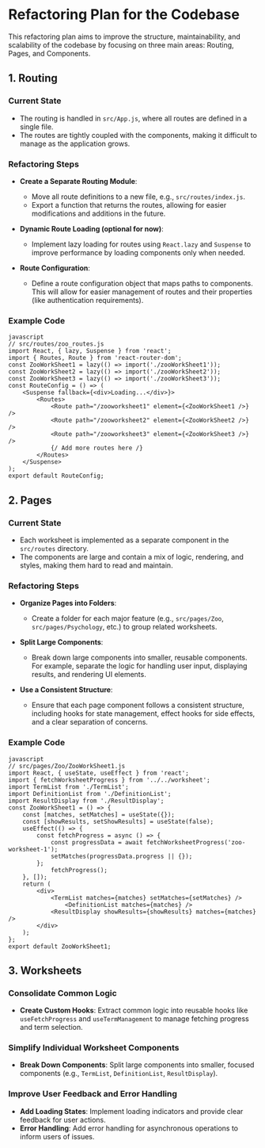 # Refactoring Plan for the Codebase

This refactoring plan aims to improve the structure, maintainability, and scalability of the codebase by focusing on three main areas: Routing, Pages, and Components. 

## 1. Routing

### Current State
- The routing is handled in `src/App.js`, where all routes are defined in a single file.
- The routes are tightly coupled with the components, making it difficult to manage as the application grows.

### Refactoring Steps
- **Create a Separate Routing Module**: 
  - Move all route definitions to a new file, e.g., `src/routes/index.js`.
  - Export a function that returns the routes, allowing for easier modifications and additions in the future.

- **Dynamic Route Loading (optional for now)**:
  - Implement lazy loading for routes using `React.lazy` and `Suspense` to improve performance by loading components only when needed.

- **Route Configuration**:
  - Define a route configuration object that maps paths to components. This will allow for easier management of routes and their properties (like authentication requirements).

### Example Code
```
javascript
// src/routes/zoo_routes.js
import React, { lazy, Suspense } from 'react';
import { Routes, Route } from 'react-router-dom';
const ZooWorkSheet1 = lazy(() => import('./zooWorkSheet1'));
const ZooWorkSheet2 = lazy(() => import('./zooWorkSheet2'));
const ZooWorkSheet3 = lazy(() => import('./zooWorkSheet3'));
const RouteConfig = () => (
    <Suspense fallback={<div>Loading...</div>}>
        <Routes>
            <Route path="/zooworksheet1" element={<ZooWorkSheet1 />} />
            <Route path="/zooworksheet2" element={<ZooWorkSheet2 />} />
            <Route path="/zooworksheet3" element={<ZooWorkSheet3 />} />
            {/ Add more routes here /}
        </Routes>
    </Suspense>
);
export default RouteConfig;
```


## 2. Pages

### Current State
- Each worksheet is implemented as a separate component in the `src/routes` directory.
- The components are large and contain a mix of logic, rendering, and styles, making them hard to read and maintain.

### Refactoring Steps
- **Organize Pages into Folders**:
  - Create a folder for each major feature (e.g., `src/pages/Zoo`, `src/pages/Psychology`, etc.) to group related worksheets.

- **Split Large Components**:
  - Break down large components into smaller, reusable components. For example, separate the logic for handling user input, displaying results, and rendering UI elements.

- **Use a Consistent Structure**:
  - Ensure that each page component follows a consistent structure, including hooks for state management, effect hooks for side effects, and a clear separation of concerns.

### Example Code

```
javascript
// src/pages/Zoo/ZooWorkSheet1.js
import React, { useState, useEffect } from 'react';
import { fetchWorksheetProgress } from '../../worksheet';
import TermList from './TermList';
import DefinitionList from './DefinitionList';
import ResultDisplay from './ResultDisplay';
const ZooWorkSheet1 = () => {
    const [matches, setMatches] = useState({});
    const [showResults, setShowResults] = useState(false);
    useEffect(() => {
        const fetchProgress = async () => {
            const progressData = await fetchWorksheetProgress('zoo-worksheet-1');
            setMatches(progressData.progress || {});
        };
            fetchProgress();
    }, []);
    return (
        <div>
            <TermList matches={matches} setMatches={setMatches} />
                <DefinitionList matches={matches} />
            <ResultDisplay showResults={showResults} matches={matches} />
        </div>
    );
};
export default ZooWorkSheet1;
```
## 3. Worksheets
### Consolidate Common Logic
- **Create Custom Hooks**: Extract common logic into reusable hooks like `useFetchProgress` and `useTermManagement` to manage fetching progress and term selection.

### Simplify Individual Worksheet Components
- **Break Down Components**: Split large components into smaller, focused components (e.g., `TermList`, `DefinitionList`, `ResultDisplay`).

### Improve User Feedback and Error Handling
- **Add Loading States**: Implement loading indicators and provide clear feedback for user actions.
- **Error Handling**: Add error handling for asynchronous operations to inform users of issues.